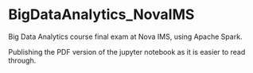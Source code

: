 # BigDataAnalytics_NovaIMS
Big Data Analytics course final exam at Nova IMS, using Apache Spark.


Publishing the PDF version of the jupyter notebook as it is easier to read through.
